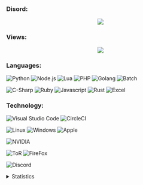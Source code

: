 ### Disord:

<p align="center">
  <img src="https://discord.c99.nl/widget/theme-2/480196622962393089.png"/>
</p>

### Views:

<p align="center">
  <a href="https://count.getloli.com/"><img src="https://count.getloli.com/get/@:3xq"></a>
</p>

### Languages:

![Python](https://img.shields.io/badge/-Python-000000?style=flat&logo=python)
![Node.js](https://img.shields.io/badge/-Node.js-000000?style=flat&logo=node.js&logoColor=339933)
![Lua](https://img.shields.io/badge/-Lua-000000?style=flat&logo=lua)
![PHP](https://img.shields.io/badge/-PHP-000000?style=flat&logo=php)
![Golang](https://img.shields.io/badge/-Golang-000000?style=flat&logo=go)
![Batch](https://img.shields.io/badge/-Batch-000000?style=flat&logo=windows)

![C-Sharp](https://img.shields.io/badge/-CSharp-000000?style=flat&logo=c%20sharp)
![Ruby](https://img.shields.io/badge/-Ruby-000000?style=flat&logo=ruby)
![Javascript](https://img.shields.io/badge/-Javascript-000000?style=flat&logo=javascript)
![Rust](https://img.shields.io/badge/-Rust-000000?style=flat&logo=rust)
![Excel](https://img.shields.io/badge/-Excel-000000?style=flat&logo=microsoft%20excel)

### Technology:

![Visual Studio Code](https://img.shields.io/badge/-2019-000000?style=flat&logo=visual%20studio%20code)
![CircleCI](https://img.shields.io/badge/-CircleCI-000000?style=flat&logo=circleci)

![Linux](https://img.shields.io/badge/-Linux-000000?style=flat&logo=linux)
![Windows](https://img.shields.io/badge/-Windows-000000?style=flat&logo=Windows)
![Apple](https://img.shields.io/badge/-Mac-000000?style=flat&logo=Apple)

![NVIDIA](https://img.shields.io/badge/-NVIDIA-000000?style=flat&logo=nvidia)

![ToR](https://img.shields.io/badge/-ToR%20Project-000000?style=flat&logo=tor%20project)
![FireFox](https://img.shields.io/badge/-FireFox-000000?style=flat&logo=firefox)

![Discord](https://img.shields.io/badge/-Discord-000000?style=flat&logo=discord)

<details>
      <summary>Statistics</summary>
  <p align=center>
    <a href="https://github.com/3xq">
      <img align="left" src="https://github-readme-stats.vercel.app/api?username=3xq&show_icons=true&theme=dark" alt="3xq's Statistics." />
      <img align="right" src="https://github-readme-stats.vercel.app/api/top-langs/?username=3xq&layout=compact&theme=dark&langs_count=10?exclude_repo=UntitledX" alt="3xq's Statistics." />
    </a>
  </p>
</details>
